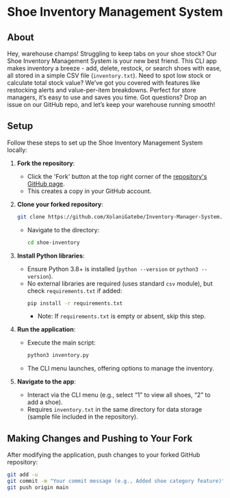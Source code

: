 # Shoe Inventory Management System

## About
Hey, warehouse champs! Struggling to keep tabs on your shoe stock? Our Shoe Inventory Management System is your new best friend. This CLI app makes inventory a breeze - add, delete, restock, or search shoes with ease, all stored in a simple CSV file (`inventory.txt`). Need to spot low stock or calculate total stock value? We’ve got you covered with features like restocking alerts and value-per-item breakdowns. Perfect for store managers, it’s easy to use and saves you time. Got questions? Drop an issue on our GitHub repo, and let’s keep your warehouse running smooth!

## Setup
Follow these steps to set up the Shoe Inventory Management System locally:

1. **Fork the repository**:
   - Click the 'Fork' button at the top right corner of the [repository's GitHub page](https://github.com/XolaniGatebe/Inventory-Manager-System.git).
   - This creates a copy in your GitHub account.

2. **Clone your forked repository**:
     ```bash
     git clone https://github.com/XolaniGatebe/Inventory-Manager-System.git
     ```
   - Navigate to the directory:
     ```bash
     cd shoe-inventory
     ```

3. **Install Python libraries**:
   - Ensure Python 3.8+ is installed (`python --version` or `python3 --version`).
   - No external libraries are required (uses standard `csv` module), but check `requirements.txt` if added:
     ```bash
     pip install -r requirements.txt
     ```
     - Note: If `requirements.txt` is empty or absent, skip this step.

4. **Run the application**:
   - Execute the main script:
     ```bash
     python3 inventory.py
     ```
   - The CLI menu launches, offering options to manage the inventory.

5. **Navigate to the app**:
   - Interact via the CLI menu (e.g., select “1” to view all shoes, “2” to add a shoe).
   - Requires `inventory.txt` in the same directory for data storage (sample file included in the repository).

## Making Changes and Pushing to Your Fork
After modifying the application, push changes to your forked GitHub repository:

```bash
git add -u
git commit -m "Your commit message (e.g., Added shoe category feature)"
git push origin main
